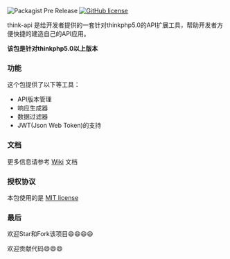 
![Packagist Pre Release](https://img.shields.io/badge/packagist-v1.0.0--beta3-orange.svg)
[![GitHub license](https://img.shields.io/badge/license-MIT-blue.svg)](https://raw.githubusercontent.com/czewail/thinp-api/master/LICENSE)

think-api 是给开发者提供的一套针对thinkphp5.0的API扩展工具，帮助开发者方便快捷的建造自己的API应用。

**该包是针对thinkphp5.0以上版本**

### 功能

这个包提供了以下等工具：
- API版本管理
- 响应生成器
- 数据过滤器
- JWT(Json Web Token)的支持

### 文档
更多信息请参考 [Wiki](https://github.com/czewail/thinp-api/wiki) 文档

### 授权协议

本包使用的是 [MIT license](LICENSE)

### 最后

欢迎Star和Fork该项目😄😄😄😄

欢迎贡献代码😄😄😄
